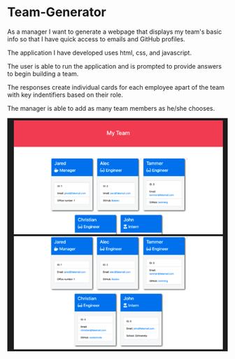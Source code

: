 # Team-Generator

As a manager I want to generate a webpage that displays my team's basic info so that I have quick access to emails and GitHub profiles. 

The application I have developed uses html, css, and javascript. 

The user is able to run the application and is prompted to provide answers to begin building a team. 

The responses create individual cards for each employee apart of the team with key indentifiers based on their role. 

The manager is able to add as many team members as he/she chooses. 

<img src="SS1.png">

